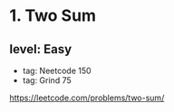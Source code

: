 # 1. Two Sum
## level: Easy

- tag: Neetcode 150
- tag: Grind 75

https://leetcode.com/problems/two-sum/
